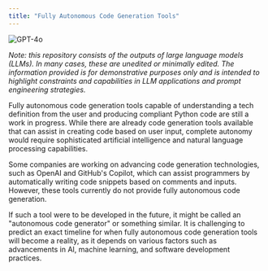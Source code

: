 ```yaml
---
title: "Fully Autonomous Code Generation Tools"
---
```

![GPT-4o](https://img.shields.io/badge/GPT--4o-3333FF?style=for-the-badge&logo=openai&logoColor=white)



*Note: this repository consists of the outputs of large language models (LLMs). In many cases, these are unedited or minimally edited. The information provided is for demonstrative purposes only and is intended to highlight constraints and capabilities in LLM applications and prompt engineering strategies.*


Fully autonomous code generation tools capable of understanding a tech definition from the user and producing compliant Python code are still a work in progress. While there are already code generation tools available that can assist in creating code based on user input, complete autonomy would require sophisticated artificial intelligence and natural language processing capabilities.

Some companies are working on advancing code generation technologies, such as OpenAI and GitHub's Copilot, which can assist programmers by automatically writing code snippets based on comments and inputs. However, these tools currently do not provide fully autonomous code generation.

If such a tool were to be developed in the future, it might be called an "autonomous code generator" or something similar. It is challenging to predict an exact timeline for when fully autonomous code generation tools will become a reality, as it depends on various factors such as advancements in AI, machine learning, and software development practices.